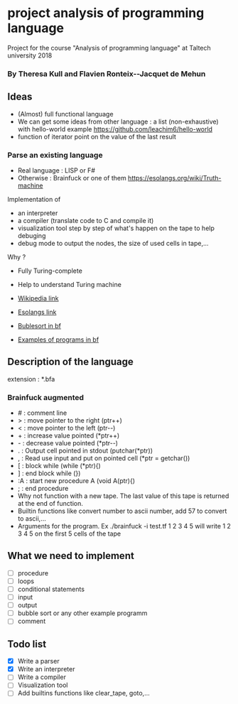 # project analysis of programming language
Project for the course "Analysis of programming language" at Taltech university 2018
### By Theresa Kull and Flavien Ronteix--Jacquet de Mehun

## Ideas

- (Almost) full functional language
- We can get some ideas from other language : a list (non-exhaustive) with hello-world example https://github.com/leachim6/hello-world
- function of iterator point on the value of the last result

### Parse an existing language
- Real language : LISP or F\#
- Otherwise : Brainfuck or one of them https://esolangs.org/wiki/Truth-machine

Implementation of  
- an interpreter
- a compiler (translate code to C and compile it)
- visualization tool step by step of what's happen on the tape to help debuging
- debug mode to output the nodes, the size of used cells in tape,...

Why ?
- Fully Turing-complete
- Help to understand Turing machine

- [Wikipedia link](https://en.wikipedia.org/wiki/Brainfuck)
- [Esolangs link](https://en.wikipedia.org/wiki/Brainfuck)
- [Bublesort in bf](http://99-bottles-of-beer.net/language-brainfuck-2542.html)
- [Examples of programs in bf](http://rosettacode.org/wiki/Category:Brainf***)

## Description of the language

extension : *.bfa

### Brainfuck augmented
- \# : comment line
- \> : move pointer to the right (ptr++)
- \< : move pointer to the left (ptr--)
- \+ : increase value pointed (*ptr++)
- \- : decrease value pointed (*ptr--)
- \. : Output cell pointed in stdout (putchar(*ptr))
- \, : Read use input and put on pointed cell (*ptr = getchar())
- \[ : block while (while (*ptr){)
- \] : end block while (})
- \:A : start new procedure A (void A(ptr){)
- \; : end procedure
- Why not function with a new tape. The last value of this tape is returned at the end of function.
- Builtin functions like convert number to ascii number, add 57 to convert to ascii,...
- Arguments for the program. Ex ./brainfuck -i test.tf 1 2 3 4 5 will write 1 2 3 4 5 on the first 5 cells of the tape

## What we need to implement
- [ ] procedure
- [ ] loops
- [ ] conditional statements
- [ ] input
- [ ] output
- [ ] bubble sort or any other example programm
- [ ] comment

## Todo list
- [X] Write a parser
- [X] Write an interpreter
- [ ] Write a compiler
- [ ] Visualization tool
- [ ] Add builtins functions like clear_tape, goto,...